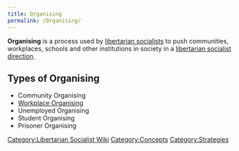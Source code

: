 ```yaml
---
title: Organising
permalink: /Organising/
---
```


**Organising** is a process used by [libertarian
socialists](List_of_Libertarian_Socialists.md "wikilink") to push
communities, workplaces, schools and other institutions in society in a
[libertarian socialist direction](Libertarian_Socialism.md "wikilink").

## Types of Organising

- Community Organising
- [Workplace Organising](Workplace_Organising.md "wikilink")
- Unemployed Organising
- Student Organising
- Prisoner Organising

[Category:Libertarian Socialist
Wiki](Category:Libertarian_Socialist_Wiki.md "wikilink")
[Category:Concepts](Category:Concepts.md "wikilink")
[Category:Strategies](Category:Strategies.md "wikilink")